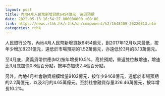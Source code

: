 ```yaml
---
layout: post
title: 內地4月人民幣新增貸款6454億元　遠遜預期
date: 2022-05-13 16:54:27.000000000 +08:00
link: https://news.rthk.hk/rthk/ch/component/k2/1648409-20220513.htm
categories: rthk
---
```


人民銀行公布，內地4月人民幣新增貸款6454億元，創2017年12月以來最低，按年少增加8231億元，遠低於市場預期的1.52萬億元，亦遠低於3月的3.13萬億元。

至4月底，廣義貨幣供應(M2)按年增長10.5%，高於預期，重返雙位數增速，增速比3月底加快0.8個百分點，按年亦加快2.4個百分點。

另外，內地4月社會融資規模增量9102億元，按年少9468億元，遠低於市場預期的2.2萬億元，以及3月的4.65萬億元。至於社會融資存量326.46萬億元，按年增長10.2%。
